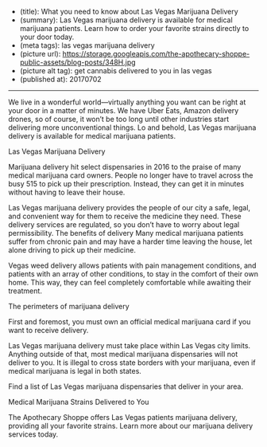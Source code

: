 * (title): What you need to know about Las Vegas Marijuana Delivery
* (summary): Las Vegas marijuana delivery is available for medical marijuana patients. Learn how to order your favorite strains directly to your door today.
* (meta tags): las vegas marijuana delivery
* (picture url): https://storage.googleapis.com/the-apothecary-shoppe-public-assets/blog-posts/348H.jpg
* (picture alt tag): get cannabis delivered to you in las vegas
* (published at): 20170702

---

We live in a wonderful world—virtually anything you want can be right at your
door in a matter of minutes. We have Uber Eats, Amazon delivery drones, so of
course, it won’t be too long until other industries start delivering more
unconventional things. Lo and behold, Las Vegas marijuana delivery is available
for medical marijuana patients. 

Las Vegas Marijuana Delivery 

Marijuana delivery hit select dispensaries in 2016 to the praise of many medical
marijuana card owners. People no longer have to travel across the busy 515 to
pick up their prescription. Instead, they can get it in minutes without having
to leave their house.

Las Vegas marijuana delivery provides the people of our city a safe, legal, and
convenient way for them to receive the medicine they need. These delivery
services are regulated, so you don’t have to worry about legal permissibility.
The benefits of delivery Many medical marijuana patients suffer from chronic
pain and may have a harder time leaving the house, let alone driving to pick up
their medicine.

Vegas weed delivery allows patients with pain management conditions, and
patients with an array of other conditions, to stay in the comfort of their own
home. This way, they can feel completely comfortable while awaiting their
treatment. 

The perimeters of marijuana delivery 

First and foremost, you must own an official medical marijuana card if you want
to receive delivery.

Las Vegas marijuana delivery must take place within Las Vegas city limits.
Anything outside of that, most medical marijuana dispensaries will not deliver
to you. It is illegal to cross state borders with your marijuana, even if
medical marijuana is legal in both states.

Find a list of Las Vegas marijuana dispensaries that deliver in your area.

Medical Marijuana Strains Delivered to You 

The Apothecary Shoppe offers Las Vegas patients marijuana delivery, providing
all your favorite strains. Learn more about our marijuana delivery services
today.
